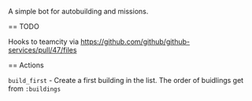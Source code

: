 A simple bot for autobuilding and missions.

== TODO

Hooks to teamcity via https://github.com/github/github-services/pull/47/files

== Actions

`build_first` - Create a first building in the list. The order of buidlings get from `:buildings`

